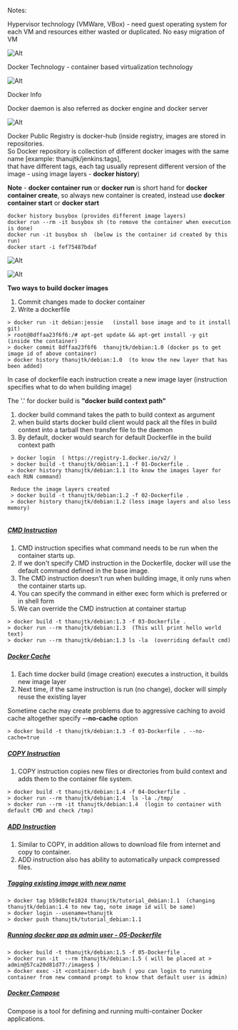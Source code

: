 Notes:

Hypervisor technology (VMWare, VBox) - need guest operating system for each VM and resources either wasted or duplicated. No easy migration of VM

![Alt](./images/hypervisor.png "HYPERVISOR TECH - OLD")


Docker Technology - container based virtualization technology

![Alt](./images/containers.png "CONTAINER TECH - NEW")

Docker Info

Docker daemon is also referred as docker engine and docker server

![Alt](./images/docker.png "Docker Info")

Docker Public Registry is docker-hub (inside registry, images are stored in repositories.  
So Docker repository is collection of different docker images with the same name [example: thanujtk/jenkins:tags],  
that have different tags, each tag usually represent different version of the image - using image layers - **docker history**)

**Note** - __docker container run__ or __docker run__ is short hand for __docker container create__, so always new container is created, instead use __docker container start__  or __docker start__

```
docker history busybox (provides different image layers)
docker run --rm -it busybox sh (to remove the container when execution is done)
docker run -it busybox sh  (below is the container id created by this run)
docker start -i fef75487bdaf
```
![Alt](./images/docker-layers.png "Docker Image Layers")

![Alt](./images/docker-rw-layer.png "Docker Image RW Layer")

**Two ways to build docker images**
1. Commit changes made to docker container
2. Write a dockerfile

```
> docker run -it debian:jessie   (install base image and to it install git)
> root@8dffaa23f6f6:/# apt-get update && apt-get install -y git  (inside the container)
> docker commit 8dffaa23f6f6  thanujtk/debian:1.0 (docker ps to get image id of above container)
> docker history thanujtk/debian:1.0  (to know the new layer that has been added)
```
In case of dockerfile each instruction create a new image layer (instruction specifies what to do when building image)

The '.' for docker build is **"docker build context path"**
1. docker build command takes the path to build context as argument
2. when build starts docker build client would pack all the files in build context into a tarball then transfer file to the daemon
3. By default, docker would search for default Dockerfile in the build context path

```
 > docker login  ( https://registry-1.docker.io/v2/ )
 > docker build -t thanujtk/debian:1.1 -f 01-Dockerfile .
 > docker history thanujtk/debian:1.1 (to know the images layer for each RUN command)
 
 Reduce the image layers created
 > docker build -t thanujtk/debian:1.2 -f 02-Dockerfile .
 > docker history thanujtk/debian:1.2 (less image layers and also less memory)
 
```
##### <u>CMD Instruction</u>
1. CMD instruction specifies what command needs to be run when the container starts up.
2. If we don't specify CMD instruction in the Dockerfile, docker will use the default command defined in the base image.
3. The CMD instruction doesn't run when building image, it only runs when the container starts up.
4. You can specify the command in either exec form which is preferred or in shell form
5. We can override the CMD instruction at container startup

```
> docker build -t thanujtk/debian:1.3 -f 03-Dockerfile .
> docker run --rm thanujtk/debian:1.3  (This will print hello world text)
> docker run --rm thanujtk/debian:1.3 ls -la  (overriding default cmd)
```

##### <u>Docker Cache</u>
1. Each time docker build (image creation) executes a instruction, it builds new image layer
2. Next time, if the same instruction is run (no change), docker will simply reuse the existing layer

Sometime cache may create problems due to aggressive caching to avoid cache altogether specify **--no-cache** option
```
> docker build -t thanujtk/debian:1.3 -f 03-Dockerfile . --no-cache=true
```

##### <u>COPY Instruction</u>
1. COPY instruction copies new files or directories from build context and adds them to the container file system.
```
> docker build -t thanujtk/debian:1.4 -f 04-Dockerfile . 
> docker run --rm thanujtk/debian:1.4  ls -la ./tmp/
> docker run --rm -it thanujtk/debian:1.4  (login to container with default CMD and check /tmp)
```
##### <u>ADD Instruction</u>
1.  Similar to COPY, in addition allows to download file from internet and copy to container.
2. ADD instruction also has ability to automatically unpack compressed files.


##### <u>Tagging existing image with new name</u>

```
> docker tag b59d8cfe1024 thanujtk/tutorial_debian:1.1  (changing thanujtk/debian:1.4 to new tag, note image id will be same)
> docker login --usename=thanujtk
> docker push thanujtk/tutorial_debian:1.1
```

##### <u>Running docker app as admin user - 05-Dockerfile</u>
```
> docker build -t thanujtk/debian:1.5 -f 05-Dockerfile .
> docker run -it  --rm thanujtk/debian:1.5 ( will be placed at > admin@57ca20d81d77:/images$ )
> docker exec -it <container-id> bash ( you can login to running container from new command prompt to know that default user is admin)
```

##### <u> Docker Compose </u>
Compose is a tool for defining and running multi-container Docker applications.
